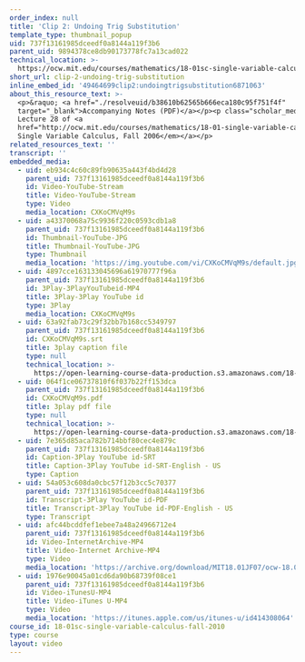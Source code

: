 ```yaml
---
order_index: null
title: 'Clip 2: Undoing Trig Substitution'
template_type: thumbnail_popup
uid: 737f13161985dceedf0a8144a119f3b6
parent_uid: 9894378ce8db90173778fc7a13cad022
technical_location: >-
  https://ocw.mit.edu/courses/mathematics/18-01sc-single-variable-calculus-fall-2010/unit-4-techniques-of-integration/part-a-trigonometric-powers-trigonometric-substitution-and-completing-the-square/session-72-trig-substitution/clip-2-undoing-trig-substitution
short_url: clip-2-undoing-trig-substitution
inline_embed_id: '49464699clip2:undoingtrigsubstitution6871063'
about_this_resource_text: >-
  <p>&raquo; <a href="./resolveuid/b38610b62565b666eca180c95f751f4f"
  target="_blank">Accompanying Notes (PDF)</a></p><p class="scholar_medsm">From
  Lecture 28 of <a
  href="http://ocw.mit.edu/courses/mathematics/18-01-single-variable-calculus-fall-2006/video-lectures/"><em>18.01
  Single Variable Calculus, Fall 2006</em></a></p>
related_resources_text: ''
transcript: ''
embedded_media:
  - uid: eb934c4c60c89fb90635a443f4bd4d28
    parent_uid: 737f13161985dceedf0a8144a119f3b6
    id: Video-YouTube-Stream
    title: Video-YouTube-Stream
    type: Video
    media_location: CXKoCMVqM9s
  - uid: a43370068a75c9936f220c0593cdb1a8
    parent_uid: 737f13161985dceedf0a8144a119f3b6
    id: Thumbnail-YouTube-JPG
    title: Thumbnail-YouTube-JPG
    type: Thumbnail
    media_location: 'https://img.youtube.com/vi/CXKoCMVqM9s/default.jpg'
  - uid: 4897cce163133045696a61970777f96a
    parent_uid: 737f13161985dceedf0a8144a119f3b6
    id: 3Play-3PlayYouTubeid-MP4
    title: 3Play-3Play YouTube id
    type: 3Play
    media_location: CXKoCMVqM9s
  - uid: 63a92fab73c29f32bb7b168cc5349797
    parent_uid: 737f13161985dceedf0a8144a119f3b6
    id: CXKoCMVqM9s.srt
    title: 3play caption file
    type: null
    technical_location: >-
      https://open-learning-course-data-production.s3.amazonaws.com/18-01sc-single-variable-calculus-fall-2010/f5e584dc031a4a814d210d45f4a79c4d_CXKoCMVqM9s.srt
  - uid: 064f1ce06737810f6f037b22ff153dca
    parent_uid: 737f13161985dceedf0a8144a119f3b6
    id: CXKoCMVqM9s.pdf
    title: 3play pdf file
    type: null
    technical_location: >-
      https://open-learning-course-data-production.s3.amazonaws.com/18-01sc-single-variable-calculus-fall-2010/0bfe0471ba66c673c57b0988a17bbed5_CXKoCMVqM9s.pdf
  - uid: 7e365d85aca782b714bbf80cec4e879c
    parent_uid: 737f13161985dceedf0a8144a119f3b6
    id: Caption-3Play YouTube id-SRT
    title: Caption-3Play YouTube id-SRT-English - US
    type: Caption
  - uid: 54a053c608da0cbc57f12b3cc5c70377
    parent_uid: 737f13161985dceedf0a8144a119f3b6
    id: Transcript-3Play YouTube id-PDF
    title: Transcript-3Play YouTube id-PDF-English - US
    type: Transcript
  - uid: afc44bcddfef1ebee7a48a24966712e4
    parent_uid: 737f13161985dceedf0a8144a119f3b6
    id: Video-InternetArchive-MP4
    title: Video-Internet Archive-MP4
    type: Video
    media_location: 'https://archive.org/download/MIT18.01JF07/ocw-18.01-f07-lec28_300k.mp4'
  - uid: 1976e90045a01cd6da90b68739f08ce1
    parent_uid: 737f13161985dceedf0a8144a119f3b6
    id: Video-iTunesU-MP4
    title: Video-iTunes U-MP4
    type: Video
    media_location: 'https://itunes.apple.com/us/itunes-u/id414308064'
course_id: 18-01sc-single-variable-calculus-fall-2010
type: course
layout: video
---
```

